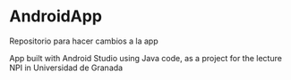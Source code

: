 # AndroidApp
Repositorio para hacer cambios a la app

App built with Android Studio using Java code, as a project for the lecture NPI in Universidad de Granada
